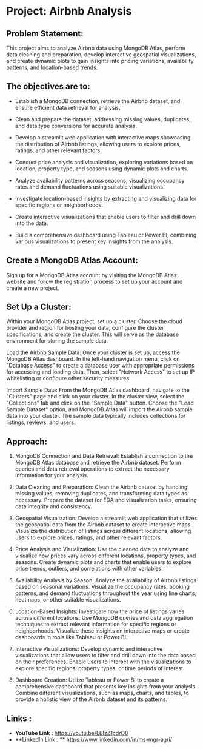 # Project: Airbnb Analysis

## Problem Statement:

 This project aims to analyze Airbnb data using MongoDB Atlas, perform data cleaning and preparation, develop interactive geospatial visualizations, and create dynamic plots to gain insights into pricing variations, availability patterns, and location-based trends. 

## The objectives are to:

 * Establish a MongoDB connection, retrieve the Airbnb dataset, and ensure efficient data retrieval for analysis.

 * Clean and prepare the dataset, addressing missing values, duplicates, and data type conversions for accurate analysis.

 * Develop a streamlit web application with interactive maps showcasing the distribution of Airbnb listings, allowing users to explore prices, ratings, and other relevant factors.

 * Conduct price analysis and visualization, exploring variations based on location, property type, and seasons using dynamic plots and charts.

 * Analyze availability patterns across seasons, visualizing occupancy rates and demand fluctuations using suitable visualizations.

 * Investigate location-based insights by extracting and visualizing data for specific regions or neighborhoods.

 * Create interactive visualizations that enable users to filter and drill down into the data.

 * Build a comprehensive dashboard using Tableau or Power BI, combining various visualizations to present key insights from the analysis.

## Create a MongoDB Atlas Account:

 Sign up for a MongoDB Atlas account by visiting the MongoDB Atlas website and follow the registration process to set up your account and create a new project.

## Set Up a Cluster:

 Within your MongoDB Atlas project, set up a cluster. Choose the cloud provider and region for hosting your data, configure the cluster specifications, and create the cluster. This will serve as the database environment for storing the sample data.

 Load the Airbnb Sample Data: Once your cluster is set up, access the MongoDB Atlas dashboard. In the left-hand navigation menu, click on "Database Access" to create a database user with appropriate permissions for accessing and loading data. Then, select "Network Access" to set up IP whitelisting or configure other security measures.

 Import Sample Data: From the MongoDB Atlas dashboard, navigate to the "Clusters" page and click on your cluster. In the cluster view, select the "Collections" tab and click on the "Sample Data" button. Choose the "Load Sample Dataset" option, and MongoDB Atlas will import the Airbnb sample data into your cluster. The sample data typically includes collections for listings, reviews, and users.

## Approach: 

1. MongoDB Connection and Data Retrieval: Establish a connection to the MongoDB Atlas database and retrieve the Airbnb dataset. Perform queries and data retrieval operations to extract the necessary information for your analysis.

2. Data Cleaning and Preparation: Clean the Airbnb dataset by handling missing values, removing duplicates, and transforming data types as necessary. Prepare the dataset for EDA and visualization tasks, ensuring data integrity and consistency.

3. Geospatial Visualization: Develop a streamlit web application that utilizes  the geospatial data from the Airbnb dataset to create interactive maps. Visualize the distribution of listings across different locations, allowing users to explore prices, ratings, and other relevant factors.

4. Price Analysis and Visualization: Use the cleaned data to analyze and visualize how prices vary across different locations, property types, and seasons. Create dynamic plots and charts that enable users to explore price trends, outliers, and correlations with other variables.

5. Availability Analysis by Season: Analyze the availability of Airbnb listings based on seasonal variations. Visualize the occupancy rates, booking patterns, and demand fluctuations throughout the year using line charts, heatmaps, or other suitable visualizations.

6. Location-Based Insights: Investigate how the price of listings varies across different locations. Use MongoDB queries and data aggregation techniques to extract relevant information for specific regions or neighborhoods. Visualize these insights on interactive maps or create dashboards in tools like Tableau or Power BI.

7. Interactive Visualizations: Develop dynamic and interactive visualizations that allow users to filter and drill down into the data based on their preferences. Enable users to interact with the visualizations to explore specific regions, property types, or time periods of interest.

8. Dashboard Creation: Utilize Tableau or Power BI to create a comprehensive dashboard that presents key insights from your analysis. Combine different visualizations, such as maps, charts, and tables, to provide a holistic view of the Airbnb dataset and its patterns.

## Links :

* **YouTube Link  :** https://youtu.be/LBIzZ1cdrD8
* **LinkedIn Link : ** https://www.linkedin.com/in/ms-mgr-agri/
